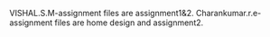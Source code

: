 VISHAL.S.M-assignment files are assignment1&2.
Charankumar.r.e-assignment files are home design and assignment2.
